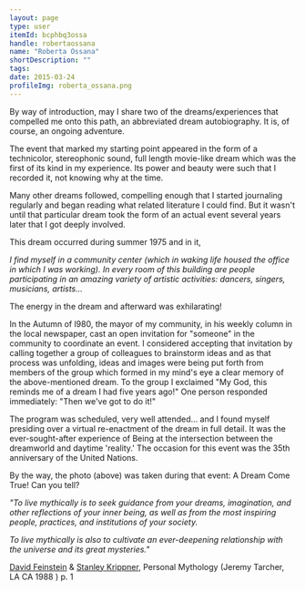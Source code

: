 ```yaml
---
layout: page
type: user
itemId: bcphbq3ossa
handle: robertaossana
name: "Roberta Ossana"
shortDescription: ""
tags:
date: 2015-03-24
profileImg: roberta_ossana.png
---
```


By way of introduction, may I share two of the dreams/experiences that compelled me onto this path, an abbreviated dream autobiography. It is, of course, an ongoing adventure.

The event that marked my starting point appeared in the form of a technicolor, stereophonic sound, full length movie-like dream which was the first of its kind in my experience. Its power and beauty were such that I recorded it, not knowing why at the time.

Many other dreams followed, compelling enough that I started journaling regularly and began reading what related literature I could find. But it wasn't until that particular dream took the form of an actual event several years later that I got deeply involved.

This dream occurred during summer 1975 and in it,

*I find myself in a community center (which in waking life housed the office in which I was working). In every room of this building are people participating in an amazing variety of artistic activities: dancers, singers, musicians, artists...*

The energy in the dream and afterward was exhilarating!

In the Autumn of l980, the mayor of my community, in his weekly column in the local newspaper, cast an open invitation for "someone" in the community to coordinate an event. I considered accepting that invitation by calling together a group of colleagues to brainstorm ideas and as that process was unfolding, ideas and images were being put forth from members of the group which formed in my mind's eye a clear memory of the above-mentioned dream. To the group I exclaimed "My God, this reminds me of a dream I had five years ago!" One person responded immediately: "Then we've got to do it!"

The program was scheduled, very well attended... and I found myself presiding over a virtual re-enactment of the dream in full detail. It was the ever-sought-after experience of Being at the intersection between the dreamworld and daytime 'reality.' The occasion for this event was the 35th anniversary of the United Nations.

By the way, the photo (above) was taken during that event:
A Dream Come True! Can you tell?


*"To live mythically is to seek guidance from your dreams, imagination, and other reflections of your inner being, as well as from the most inspiring people, practices, and institutions of your society.*

*To live mythically is also to cultivate an ever-deepening relationship with the universe and its great mysteries."*

[David Feinstein](../@davidfeinstein) & [Stanley Krippner](../@stanleykrippner), Personal Mythology
(Jeremy Tarcher, LA CA 1988 ) p. 1

